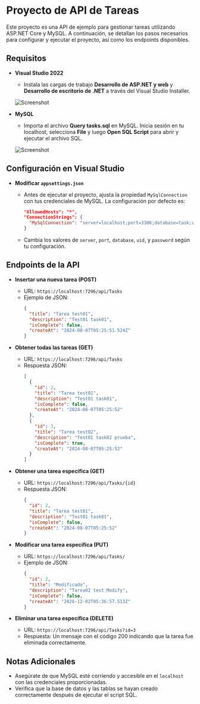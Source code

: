 # Proyecto de API de Tareas

Este proyecto es una API de ejemplo para gestionar tareas utilizando ASP.NET Core y MySQL. A continuación, se detallan los pasos necesarios para configurar y ejecutar el proyecto, así como los endpoints disponibles.

## Requisitos

- **Visual Studio 2022**
  - Instala las cargas de trabajo **Desarrollo de ASP.NET y web** y **Desarrollo de escritorio de .NET** a través del Visual Studio Installer.
  
  ![Screenshot](https://i.postimg.cc/VvncYt4G/img1.png)

- **MySQL**
  - Importa el archivo **Query tasks.sql** en MySQL. Inicia sesión en tu localhost, selecciona **File** y luego **Open SQL Script** para abrir y ejecutar el archivo SQL.

  ![Screenshot](https://i.postimg.cc/Dw8P83tG/imagen-2024-08-06-231128241.png)

## Configuración en Visual Studio

- **Modificar `appsettings.json`**
  - Antes de ejecutar el proyecto, ajusta la propiedad `MySqlConnection` con tus credenciales de MySQL. La configuración por defecto es:

    ```json
    "AllowedHosts": "*",
    "ConnectionStrings": {
      "MySqlConnection": "server=localhost;port=3306;database=task;uid=root;password=root"
    }
    ```

  - Cambia los valores de `server`, `port`, `database`, `uid`, y `password` según tu configuración.

## Endpoints de la API

- **Insertar una nueva tarea (POST)**
  - URL: `https://localhost:7296/api/Tasks`
  - Ejemplo de JSON:
    ```json
    {
      "title": "Tarea test01",
      "description": "Test01 task01",
      "isComplete": false,
      "createAt": "2024-08-07T05:25:51.524Z"
    }
    ```

- **Obtener todas las tareas (GET)**
  - URL: `https://localhost:7296/api/Tasks`
  - Respuesta JSON:
    ```json
    [
      {
        "id": 2,
        "title": "Tarea test01",
        "description": "Test01 task01",
        "isComplete": false,
        "createAt": "2024-08-07T05:25:52"
      },
      {
        "id": 3,
        "title": "Tarea test02",
        "description": "Test01 task02 prueba",
        "isComplete": true,
        "createAt": "2024-08-07T05:25:52"
      }
    ]
    ```

- **Obtener una tarea específica (GET)**
  - URL: `https://localhost:7296/api/Tasks/{id}`
  - Respuesta JSON:
    ```json
    {
      "id": 2,
      "title": "Tarea test01",
      "description": "Test01 task01",
      "isComplete": false,
      "createAt": "2024-08-07T05:25:52"
    }
    ```

- **Modificar una tarea específica (PUT)**
  - URL: `https://localhost:7296/api/Tasks/`
  - Ejemplo de JSON:
    ```json
    {
      "id": 2,
      "title": "Modificado",
      "description": "Tarea02 test Modify",
      "isComplete": false,
      "createAt": "2026-12-02T05:36:57.513Z"
    }
    ```

- **Eliminar una tarea específica (DELETE)**
  - URL: `https://localhost:7296/api/Tasks?id=3`
  - Respuesta: Un mensaje con el código 200 indicando que la tarea fue eliminada correctamente.

## Notas Adicionales

- Asegúrate de que MySQL esté corriendo y accesible en el `localhost` con las credenciales proporcionadas.
- Verifica que la base de datos y las tablas se hayan creado correctamente después de ejecutar el script SQL.
